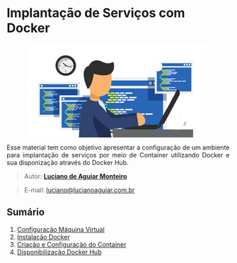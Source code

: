 
# Implantação de Serviços com Docker
<p align="center"><img src="manuscript/images/development-software.png"  width="400" height="211" align="middle"/></p>

<p align="justify">Esse material tem como objetivo apresentar a configuração de um ambiente para implantação de serviços por meio de Container utilizando Docker e sua disponização através do Docker Hub.</p>

> Autor: **[Luciano de Aguiar Monteiro](https://github.com/lucianoaguiarthe)**

> E-mail: luciano@lucianoaguiar.com.br

## Sumário


1. [Configuração Máquina Virtual](manuscript/Instalacao-VM.md)
2. [Instalação Docker](manuscript/Instalação-Docker.md)
3. [Criação e Configuração do Container](manuscript/Configuração-Docker.md)
4. [Disponibilização Docker Hub](manuscript/Configuração-DockerHuber.md)